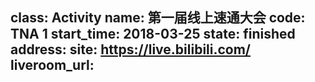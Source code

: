 class: Activity
name: 第一届线上速通大会
code: TNA 1
start_time: 2018-03-25
state: finished
address: 
site: https://live.bilibili.com/
liveroom_url:
---
